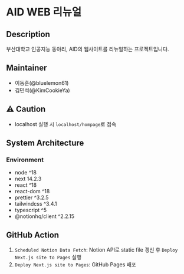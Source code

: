 # AID WEB 리뉴얼

## Description

부산대학교 인공지능 동아리, AID의 웹사이트를 리뉴얼하는 프로젝트입니다.

## Maintainer

-   이동훈(@bluelemon61)
-   김민석(@KimCookieYa)

## ⚠️ Caution

-   localhost 실행 시 `localhost/hompage`로 접속

## System Architecture

### Environment

-   node ^18
-   next 14.2.3
-   react ^18
-   react-dom ^18
-   prettier ^3.2.5
-   tailwindcss ^3.4.1
-   typescript ^5
-   @notionhq/client ^2.2.15

## GitHub Action

1. `Scheduled Notion Data Fetch`: Notion API로 static file 갱신 후 `Deploy Next.js site to Pages` 실행
2. `Deploy Next.js site to Pages`: GitHub Pages 배포
